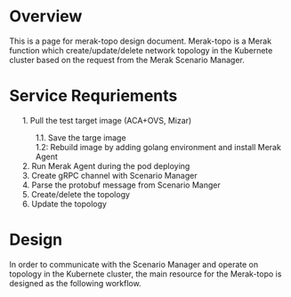# Overview
This is a page for merak-topo design document.
Merak-topo is a Merak function which create/update/delete network topology in the Kubernete cluster based on the request from the Merak Scenario Manager.

# Service Requriements
<ol>
1. Pull the test target image (ACA+OVS, Mizar)
<ol>
    1.1. Save the targe image <br>
    1.2: Rebuild image by adding golang environment and install Merak Agent <br>
</ol>
2. Run Merak Agent during the pod deploying <br>
3. Create gRPC channel with Scenario Manager <br>
4. Parse the protobuf message from Scenario Manger <br>
5. Create/delete the topology <br>
6. Update the topology <br>
</ol>

# Design
In order to communicate with the Scenario Manager and operate on topology in the Kubernete cluster, the main resource for the Merak-topo is designed as the following workflow.